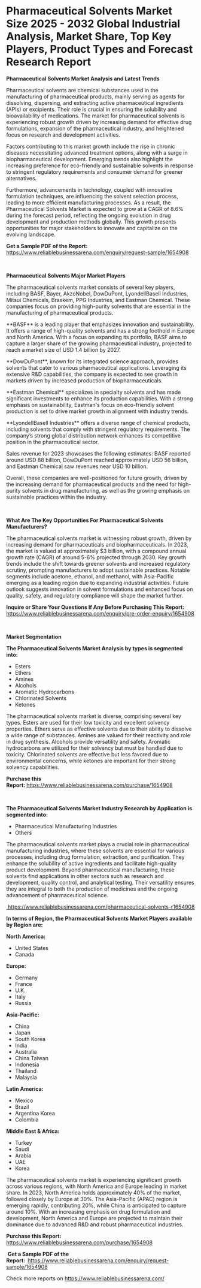 <p><h1>Pharmaceutical Solvents Market Size 2025 - 2032 Global Industrial Analysis, Market Share, Top Key Players, Product Types and Forecast Research Report</h1></p><p><strong>Pharmaceutical Solvents Market Analysis and Latest Trends</strong></p>
<p><p>Pharmaceutical solvents are chemical substances used in the manufacturing of pharmaceutical products, mainly serving as agents for dissolving, dispersing, and extracting active pharmaceutical ingredients (APIs) or excipients. Their role is crucial in ensuring the solubility and bioavailability of medications. The market for pharmaceutical solvents is experiencing robust growth driven by increasing demand for effective drug formulations, expansion of the pharmaceutical industry, and heightened focus on research and development activities.</p><p>Factors contributing to this market growth include the rise in chronic diseases necessitating advanced treatment options, along with a surge in biopharmaceutical development. Emerging trends also highlight the increasing preference for eco-friendly and sustainable solvents in response to stringent regulatory requirements and consumer demand for greener alternatives. </p><p>Furthermore, advancements in technology, coupled with innovative formulation techniques, are influencing the solvent selection process, leading to more efficient manufacturing processes. As a result, the Pharmaceutical Solvents Market is expected to grow at a CAGR of 8.6% during the forecast period, reflecting the ongoing evolution in drug development and production methods globally. This growth presents opportunities for major stakeholders to innovate and capitalize on the evolving landscape.</p></p>
<p><strong>Get a Sample PDF of the Report:&nbsp;</strong> <a href="https://www.reliablebusinessarena.com/enquiry/request-sample/1654908?utm_campaign=2992&utm_medium=2&utm_source=Github&utm_content=ia&utm_term=06032025&utm_id=pharmaceutical-solvents">https://www.reliablebusinessarena.com/enquiry/request-sample/1654908</a></p>
<p>&nbsp;</p>
<p><strong>Pharmaceutical Solvents Major Market Players</strong></p>
<p><p>The pharmaceutical solvents market consists of several key players, including BASF, Bayer, AkzoNobel, DowDuPont, LyondellBasell Industries, Mitsui Chemicals, Braskem, PPG Industries, and Eastman Chemical. These companies focus on providing high-purity solvents that are essential in the manufacturing of pharmaceutical products.</p><p>**BASF** is a leading player that emphasizes innovation and sustainability. It offers a range of high-quality solvents and has a strong foothold in Europe and North America. With a focus on expanding its portfolio, BASF aims to capture a larger share of the growing pharmaceutical industry, projected to reach a market size of USD 1.4 billion by 2027.</p><p>**DowDuPont**, known for its integrated science approach, provides solvents that cater to various pharmaceutical applications. Leveraging its extensive R&D capabilities, the company is expected to see growth in markets driven by increased production of biopharmaceuticals.</p><p>**Eastman Chemical** specializes in specialty solvents and has made significant investments to enhance its production capabilities. With a strong emphasis on sustainability, Eastman's focus on eco-friendly solvent production is set to drive market growth in alignment with industry trends.</p><p>**LyondellBasell Industries** offers a diverse range of chemical products, including solvents that comply with stringent regulatory requirements. The company’s strong global distribution network enhances its competitive position in the pharmaceutical sector.</p><p>Sales revenue for 2023 showcases the following estimates: BASF reported around USD 88 billion, DowDuPont reached approximately USD 56 billion, and Eastman Chemical saw revenues near USD 10 billion. </p><p>Overall, these companies are well-positioned for future growth, driven by the increasing demand for pharmaceutical products and the need for high-purity solvents in drug manufacturing, as well as the growing emphasis on sustainable practices within the industry.</p></p>
<p>&nbsp;</p>
<p><strong>What Are The Key Opportunities For Pharmaceutical Solvents Manufacturers?</strong></p>
<p><p>The pharmaceutical solvents market is witnessing robust growth, driven by increasing demand for pharmaceuticals and biopharmaceuticals. In 2023, the market is valued at approximately $3 billion, with a compound annual growth rate (CAGR) of around 5-6% projected through 2030. Key growth trends include the shift towards greener solvents and increased regulatory scrutiny, prompting manufacturers to adopt sustainable practices. Notable segments include acetone, ethanol, and methanol, with Asia-Pacific emerging as a leading region due to expanding industrial activities. Future outlook suggests innovation in solvent formulations and enhanced focus on quality, safety, and regulatory compliance will shape the market further.</p></p>
<p><strong>Inquire or Share Your Questions If Any Before Purchasing This Report:</strong> <a href="https://www.reliablebusinessarena.com/enquiry/pre-order-enquiry/1654908?utm_campaign=2992&utm_medium=2&utm_source=Github&utm_content=ia&utm_term=06032025&utm_id=pharmaceutical-solvents">https://www.reliablebusinessarena.com/enquiry/pre-order-enquiry/1654908</a></p>
<p>&nbsp;</p>
<p><strong>Market Segmentation</strong></p>
<p><strong>The Pharmaceutical Solvents Market Analysis by types is segmented into:</strong></p>
<p><ul><li>Esters</li><li>Ethers</li><li>Amines</li><li>Alcohols</li><li>Aromatic Hydrocarbons</li><li>Chlorinated Solvents</li><li>Ketones</li></ul></p>
<p><p>The pharmaceutical solvents market is diverse, comprising several key types. Esters are used for their low toxicity and excellent solvency properties. Ethers serve as effective solvents due to their ability to dissolve a wide range of substances. Amines are valued for their reactivity and role in drug synthesis. Alcohols provide versatility and safety. Aromatic hydrocarbons are utilized for their solvency but must be handled due to toxicity. Chlorinated solvents are effective but less favored due to environmental concerns, while ketones are important for their strong solvency capabilities.</p></p>
<p><strong>Purchase this Report:&nbsp;</strong><a href="https://www.reliablebusinessarena.com/purchase/1654908?utm_campaign=2992&utm_medium=2&utm_source=Github&utm_content=ia&utm_term=06032025&utm_id=pharmaceutical-solvents">https://www.reliablebusinessarena.com/purchase/1654908</a></p>
<p>&nbsp;</p>
<p><strong>The Pharmaceutical Solvents Market Industry Research by Application is segmented into:</strong></p>
<p><ul><li>Pharmaceutical Manufacturing Industries</li><li>Others</li></ul></p>
<p><p>The pharmaceutical solvents market plays a crucial role in pharmaceutical manufacturing industries, where these solvents are essential for various processes, including drug formulation, extraction, and purification. They enhance the solubility of active ingredients and facilitate high-quality product development. Beyond pharmaceutical manufacturing, these solvents find applications in other sectors such as research and development, quality control, and analytical testing. Their versatility ensures they are integral to both the production of medicines and the ongoing advancement of pharmaceutical science.</p></p>
<p><a href="https://www.reliablebusinessarena.com/pharmaceutical-solvents-r1654908?utm_campaign=2992&utm_medium=2&utm_source=Github&utm_content=ia&utm_term=06032025&utm_id=pharmaceutical-solvents">&nbsp;https://www.reliablebusinessarena.com/pharmaceutical-solvents-r1654908</a></p>
<p><strong>In terms of Region, the Pharmaceutical Solvents Market Players available by Region are:</strong></p>
<p>
    <p> <strong> North America: </strong>
        <ul>
            <li>United States</li>
            <li>Canada</li>
        </ul>
        </p> 
    <p> <strong> Europe: </strong>
        <ul>
            <li>Germany</li>
            <li>France</li>
            <li>U.K.</li>
            <li>Italy</li>
            <li>Russia</li>
        </ul>
        </p> 
    <p> <strong> Asia-Pacific: </strong>
        <ul>
            <li>China</li>
            <li>Japan</li>
            <li>South Korea</li>
            <li>India</li>
            <li>Australia</li>
            <li>China Taiwan</li>
            <li>Indonesia</li>
            <li>Thailand</li>
            <li>Malaysia</li>
        </ul>
        </p> 
    <p> <strong> Latin America: </strong>
        <ul>
            <li>Mexico</li>
            <li>Brazil</li>
            <li>Argentina Korea</li>
            <li>Colombia</li>
        </ul>
        </p> 
    <p> <strong> Middle East & Africa: </strong>
        <ul>
            <li>Turkey</li>
            <li>Saudi</li>
            <li>Arabia</li>
            <li>UAE</li>
            <li>Korea</li>
        </ul>
    </p>
    </p>
<p><p>The pharmaceutical solvents market is experiencing significant growth across various regions, with North America and Europe leading in market share. In 2023, North America holds approximately 40% of the market, followed closely by Europe at 30%. The Asia-Pacific (APAC) region is emerging rapidly, contributing 20%, while China is anticipated to capture around 10%. With an increasing emphasis on drug formulation and development, North America and Europe are projected to maintain their dominance due to advanced R&D and robust pharmaceutical industries.</p></p>
<p><strong>Purchase this Report: </strong><a href="https://www.reliablebusinessarena.com/purchase/1654908?utm_campaign=2992&utm_medium=2&utm_source=Github&utm_content=ia&utm_term=06032025&utm_id=pharmaceutical-solvents">https://www.reliablebusinessarena.com/purchase/1654908</a></p>
<p>&nbsp;<strong>Get a Sample PDF of the Report:&nbsp;&nbsp;</strong><a href="https://www.reliablebusinessarena.com/enquiry/request-sample/1654908?utm_campaign=2992&utm_medium=2&utm_source=Github&utm_content=ia&utm_term=06032025&utm_id=pharmaceutical-solvents">https://www.reliablebusinessarena.com/enquiry/request-sample/1654908</a></p>
<p><strong></strong></p>
<p>Check more reports on <a href="https://www.reliablebusinessarena.com/?utm_campaign=2992&utm_medium=2&utm_source=Github&utm_content=ia&utm_term=06032025&utm_id=pharmaceutical-solvents">https://www.reliablebusinessarena.com/</a></p>